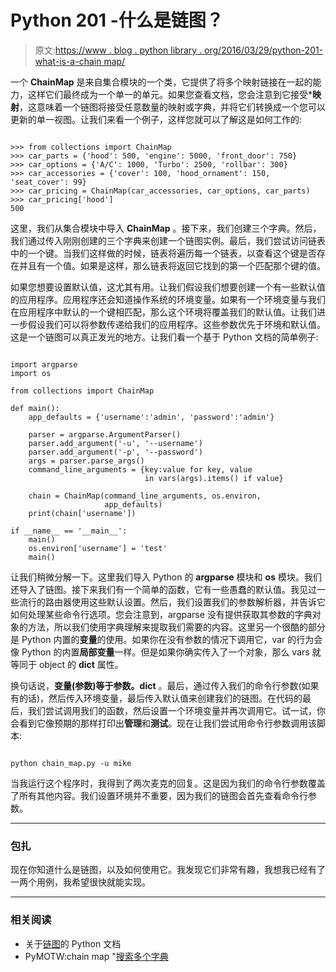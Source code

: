 # Python 201 -什么是链图？

> 原文:[https://www . blog . python library . org/2016/03/29/python-201-what-is-a-chain map/](https://www.blog.pythonlibrary.org/2016/03/29/python-201-what-is-a-chainmap/)

一个 **ChainMap** 是来自集合模块的一个类，它提供了将多个映射链接在一起的能力，这样它们最终成为一个单一的单元。如果您查看文档，您会注意到它接受***映射**，这意味着一个链图将接受任意数量的映射或字典，并将它们转换成一个您可以更新的单一视图。让我们来看一个例子，这样您就可以了解这是如何工作的:

```

>>> from collections import ChainMap
>>> car_parts = {'hood': 500, 'engine': 5000, 'front_door': 750}
>>> car_options = {'A/C': 1000, 'Turbo': 2500, 'rollbar': 300}
>>> car_accessories = {'cover': 100, 'hood_ornament': 150, 'seat_cover': 99}
>>> car_pricing = ChainMap(car_accessories, car_options, car_parts)
>>> car_pricing['hood']
500

```

这里，我们从集合模块中导入 **ChainMap** 。接下来，我们创建三个字典。然后，我们通过传入刚刚创建的三个字典来创建一个链图实例。最后，我们尝试访问链表中的一个键。当我们这样做的时候，链表将遍历每一个链表，以查看这个键是否存在并且有一个值。如果是这样，那么链表将返回它找到的第一个匹配那个键的值。

如果您想要设置默认值，这尤其有用。让我们假设我们想要创建一个有一些默认值的应用程序。应用程序还会知道操作系统的环境变量。如果有一个环境变量与我们在应用程序中默认的一个键相匹配，那么这个环境将覆盖我们的默认值。让我们进一步假设我们可以将参数传递给我们的应用程序。这些参数优先于环境和默认值。这是一个链图可以真正发光的地方。让我们看一个基于 Python 文档的简单例子:

```

import argparse
import os

from collections import ChainMap

def main():
    app_defaults = {'username':'admin', 'password':'admin'}

    parser = argparse.ArgumentParser()
    parser.add_argument('-u', '--username')
    parser.add_argument('-p', '--password')
    args = parser.parse_args()
    command_line_arguments = {key:value for key, value 
                              in vars(args).items() if value}

    chain = ChainMap(command_line_arguments, os.environ, 
                     app_defaults)
    print(chain['username'])

if __name__ == '__main__':
    main()
    os.environ['username'] = 'test'
    main()

```

让我们稍微分解一下。这里我们导入 Python 的 **argparse** 模块和 **os** 模块。我们还导入了链图。接下来我们有一个简单的函数，它有一些愚蠢的默认值。我见过一些流行的路由器使用这些默认设置。然后，我们设置我们的参数解析器，并告诉它如何处理某些命令行选项。您会注意到，argparse 没有提供获取其参数的字典对象的方法，所以我们使用字典理解来提取我们需要的内容。这里另一个很酷的部分是 Python 内置的**变量**的使用。如果你在没有参数的情况下调用它，var 的行为会像 Python 的内置**局部变量**一样。但是如果你确实传入了一个对象，那么 vars 就等同于 object 的 **__dict__** 属性。

换句话说，**变量(参数)**等于**参数。__dict__** 。最后，通过传入我们的命令行参数(如果有的话)，然后传入环境变量，最后传入默认值来创建我们的链图。在代码的最后，我们尝试调用我们的函数，然后设置一个环境变量并再次调用它。试一试，你会看到它像预期的那样打印出**管理**和**测试**。现在让我们尝试用命令行参数调用该脚本:

```

python chain_map.py -u mike

```

当我运行这个程序时，我得到了两次麦克的回复。这是因为我们的命令行参数覆盖了所有其他内容。我们设置环境并不重要，因为我们的链图会首先查看命令行参数。

* * *

### 包扎

现在你知道什么是链图，以及如何使用它。我发现它们非常有趣，我想我已经有了一两个用例，我希望很快就能实现。

* * *

### 相关阅读

*   关于[链图](https://docs.python.org/3/library/collections.html#chainmap-objects)的 Python 文档
*   PyMOTW:chain map "[搜索多个字典](https://pymotw.com/3/collections/chainmap.html)